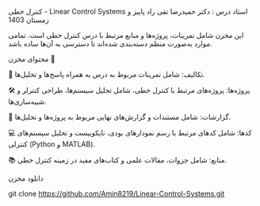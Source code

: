 کنترل خطی - Linear Control Systems
استاد درس : دکتر حمیدرضا تقی راد
پاییز و زمستان 1403

این مخزن شامل تمرینات، پروژه‌ها و منابع مرتبط با درس کنترل خطی است. تمامی موارد به‌صورت منظم دسته‌بندی شده‌اند تا دسترسی به آن‌ها ساده باشد.


محتوای مخزن 📝

📖 تکالیف: شامل تمرینات مربوط به درس به همراه پاسخ‌ها و تحلیل‌ها.

🛠️ پروژه‌ها: پروژه‌های مرتبط با کنترل خطی، شامل تحلیل سیستم‌ها، طراحی کنترلر و شبیه‌سازی‌ها.

📑 گزارشات: شامل مستندات و گزارش‌های نهایی مربوط به پروژه‌ها و تحلیل‌ها.

💻 کدها: شامل کدهای مرتبط با رسم نمودارهای بودی، نایکوییست و تحلیل سیستم‌های کنترلی (Python و MATLAB).

📚 منابع: شامل جزوات، مقالات علمی و کتاب‌های مفید در زمینه کنترل خطی.


دانلود مخزن

git clone https://github.com/Amin8219/Linear-Control-Systems.git
